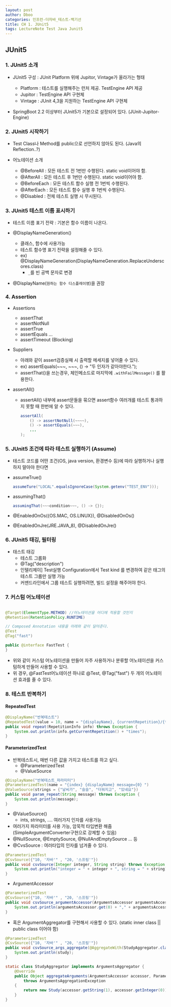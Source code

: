 ```yaml
---
layout: post
author: Dboo
categories: 인프런-더자바_테스트-백기선
title: CH 1. JUnit5
tags: LectureNote Test Java Junit5
---
```


## JUnit5

### 1. JUnit5 소개

- JUnit5 구성 : JUnit Platform 위에 Jupitor, Vintage가 올라가는 형태
    - Platform : 테스트를 실행해주는 런처 제공. TestEngine API 제공
    - Jupitor : TestEngine API 구현체
    - Vintage : JUnit 4,3을 지원하는 TestEngine API 구현체

- SpringBoot 2.2 이상부터 JUnit5가 기본으로 설정되어 있다. (JUnit-Jupitor-Engine)

### 2. JUnit5 시작하기

- Test Class나 Method를 public으로 선언하지 않아도 된다. (Java의 Reflection..?)

- 어노테이션 소개
    + @BeforeAll : 모든 테스트 전 1번만 수행된다. static void이어야 함.
    + @AfterAll : 모든 테스트 후 1번만 수행된다. static void이어야 함.
    + @BeforeEach : 모든 테스트 함수 실행 전 1번씩 수행된다.
    + @AfterEach : 모든 테스트 함수 실행 후 1번씩 수행된다.
    + @Disabled : 전체 테스트 실행 시 무시된다.

### 3. JUnit5 테스트 이름 표시하기

- 테스트 이름 표기 전략 : 기본은 함수 이름이 나온다.

- @DisplayNameGeneration()
    + 클래스, 함수에 사용가능
    + 테스트 함수명 표기 전략을 설정해줄 수 있다.
    + ex) @DisplayNameGeneration(DisplayNameGeneration.ReplaceUnderscores.class)
        * `_`를 빈 공백 문자로 변경

- @DisplayName(`원하는 함수 디스플레이명`)을 권장

### 4. Assertion

- Assertions
    + assertThat
    + assertNotNull
    + assertTrue
    + assertEquals ...
    + assertTimeout (Blocking)

- Suppliers
    + 아래와 같이 assert검증실패 시 출력할 메세지를 넣어줄 수 있다.
    + ex) assertEquals(~~~, ~~~, () -> "두 인자가 같아야한다.");
    + assertThat()을 쓰는경우, 체인메소드로 마지막에 `.withFailMessage()` 를 활용한다.

- assertAll()
    + assertAll() 내부에 assert문들을 묶으면 assert함수 여러개를 테스트 통과하지 못할 때 한번에 알 수 있다.  
        ~~~java
        assertAll(
            () -> assertNotNull(~~~~),
            () -> assertEquals(~~~), 
            ...
        );
        ~~~

### 5. JUnit5 조건에 따라 테스트 실행하기 (Assume)

- 테스트 코드를 어떤 조건(OS, java version, 환경변수 등)에 따라 실행하거나 실행하지 말아야 한다면

- assumeTrue()
    ~~~java
    assumeTure("LOCAL".equalsIgnoreCase(System.getenv("TEST_ENV")));
    ~~~

- assumingThat()
    ~~~java
    assumingThat(~~~condition~~~, () -> {});
    ~~~

- @EnabledOnOs({OS.MAC, OS.LINUX}), @DisabledOnOs()
- @EnabledOnJre(JRE.JAVA_8), @DisabledOnJre()

### 6. JUnit5 태깅, 필터링

- 태스트 태깅
    + 테스트 그룹화
    + @Tag("description")
    + 인텔리제이] Test실행 Configuration에서 Test kind 를 변경하여 같은 태그의 테스트 그룹만 실행 가능
    + 커맨드라인에서 그룹 테스트 실행하려면, 빌드 설정을 해주어야 한다.
    
### 7. 커스텀 어노테이션

~~~java

@Target(ElementType.METHOD) //어노테이션을 어디에 적용할 것인지
@Retention(RetentionPolicy.RUNTIME)

// Composed Annotation 내용을 아래와 같이 달아준다.
@Test
@Tag("fast")

public @interface FastTest {
}

~~~

- 위와 같이 커스텀 어노테이션을 만들어 자주 사용하거나 분류할 어노테이션을 커스텀하게 만들어 사용할 수 있다.
- 위 경우, @FastTest어노테이션 하나로 @Test, @Tag("fast") 두 개의 어노테이션 효과를 줄 수 있다.

### 8. 테스트 반복하기

#### RepeatedTest

~~~java
@DisplayName("반복테스트")
@RepeatedTest(value = 10, name = "{displayName}, {currentRepetition}/{totalRepetitions}")
public void repeat(RepetitionInfo info) throws Exception {
    System.out.println(info.getCurrentRepetition() + "times");
}
~~~

#### ParameterizedTest

- 반복테스트시, 매번 다른 값을 가지고 테스트를 하고 싶다.
    + @ParameterizedTest
    + @ValueSource

~~~java
@DisplayName("반복테스트_파라미터")
@ParameterizedTest(name = "{index} {displayName} message={0} ")
@ValueSource(strings = {"날씨가", "슬슬", "더워지고", "있네요"})
public void param_repeat(String message) throws Exception {
    System.out.println(message);
}
~~~


- @ValueSource()
    + ints, strings, .... 여러가지 인자를 사용가능
- 여러가지 파라미터를 사용 가능, 암묵적 타입변환 해줌(SimpleArgumentConverter구현으로 강제할 수 있음)
- @NullSource, @EmptySource, @NullAndEmptySource ... 등
- @CvsSource : 여러타입의 인자를 넘겨줄 수 있다.

~~~java
@ParameterizedTest
@CsvSource({"10, '자바'" , "20, '스프링'"})
public void csvSource(Integer integer, String string) throws Exception {
    System.out.println("integer = " + integer + ", string = " + string);
}
~~~

- ArgumentAccessor
~~~java
@ParameterizedTest
@CsvSource({"10, '자바'" , "20, '스프링'"})
public void csvSource_argumentAccessor(ArgumentsAccessor argumentsAccessor) throws Exception {
    System.out.println(argumentsAccessor.get(0) + "," + argumentsAccessor.get(1));
}
~~~

- 혹은 ArgumentAggregator를 구현해서 사용할 수 있다. (static inner class || public class 이어야 함)
~~~java
@ParameterizedTest
@CsvSource({"10, '자바'" , "20, '스프링'"})
public void csvSource_args_aggregate(@AggregateWith(StudyAggregator.class) Study study) throws Exception {
    System.out.println(study);
}

static class StudyAggregator implements ArgumentsAggregator {
    @Override
    public Object aggregateArguments(ArgumentsAccessor accessor, ParameterContext context)
        throws ArgumentsAggregationException 
    {
        return new Study(accessor.getString(1), accessor.getInteger(0));
    }
}
~~~


